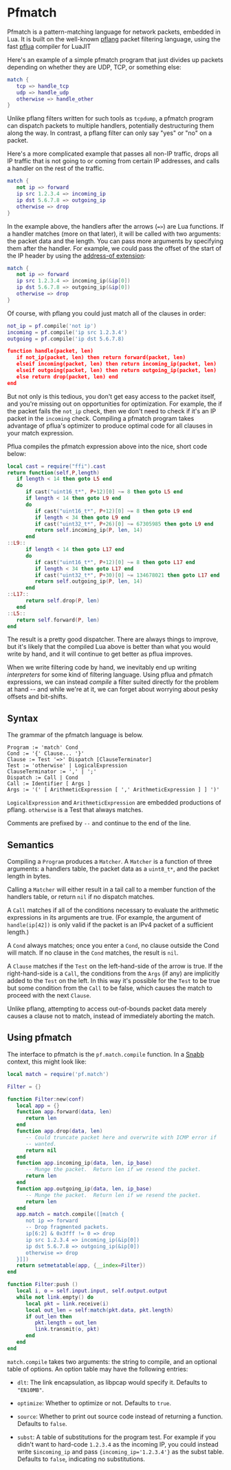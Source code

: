 # Pfmatch

Pfmatch is a pattern-matching language for network packets, embedded in
Lua.  It is built on the well-known
[pflang](https://github.com/Igalia/pflua/blob/master/doc/pflang.md)
packet filtering language, using the fast
[pflua](https://github.com/Igalia/pflua/blob/master/README.md) compiler
for LuaJIT

Here's an example of a simple pfmatch program that just divides up
packets depending on whether they are UDP, TCP, or something else:

```lua
match {
   tcp => handle_tcp
   udp => handle_udp
   otherwise => handle_other
}
```

Unlike pflang filters written for such tools as `tcpdump`, a pfmatch
program can dispatch packets to multiple handlers, potentially
destructuring them along the way.  In contrast, a pflang filter can only
say "yes" or "no" on a packet.

Here's a more complicated example that passes all non-IP traffic, drops
all IP traffic that is not going to or coming from certain IP addresses,
and calls a handler on the rest of the traffic.

```lua
match {
   not ip => forward
   ip src 1.2.3.4 => incoming_ip
   ip dst 5.6.7.8 => outgoing_ip
   otherwise => drop
}
```

In the example above, the handlers after the arrows (`=>`) are Lua
functions.  If a handler matches (more on that later), it will be called
with two arguments: the packet data and the length.  You can pass more
arguments by specifying them after the handler.  For example, we could
pass the offset of the start of the IP header by using the [address-of
extension](https://github.com/Igalia/pflua/blob/master/doc/extensions.md):


```lua
match {
   not ip => forward
   ip src 1.2.3.4 => incoming_ip(&ip[0])
   ip dst 5.6.7.8 => outgoing_ip(&ip[0])
   otherwise => drop
}
```

Of course, with pflang you could just match all of the clauses in order:

```lua
not_ip = pf.compile('not ip')
incoming = pf.compile('ip src 1.2.3.4')
outgoing = pf.compile('ip dst 5.6.7.8)

function handle(packet, len)
   if not_ip(packet, len) then return forward(packet, len)
   elseif incoming(packet, len) then return incoming_ip(packet, len)
   elseif outgoing(packet, len) then return outgoing_ip(packet, len)
   else return drop(packet, len) end
end
```

But not only is this tedious, you don't get easy access to the packet
itself, and you're missing out on opportunities for optimization.  For
example, the if the packet fails the `not_ip` check, then we don't need
to check if it's an IP packet in the `incoming` check.  Compiling a
pfmatch program takes advantage of pflua's optimizer to produce optimal
code for all clauses in your match expression.

Pflua compiles the pfmatch expression above into the nice, short code
below:

```lua
local cast = require("ffi").cast
return function(self,P,length)
   if length < 14 then goto L5 end
   do
      if cast("uint16_t*", P+12)[0] ~= 8 then goto L5 end
      if length < 14 then goto L9 end
      do
         if cast("uint16_t*", P+12)[0] ~= 8 then goto L9 end
         if length < 34 then goto L9 end
         if cast("uint32_t*", P+26)[0] ~= 67305985 then goto L9 end
         return self.incoming_ip(P, len, 14)
      end
::L9::
      if length < 14 then goto L17 end
      do
         if cast("uint16_t*", P+12)[0] ~= 8 then goto L17 end
         if length < 34 then goto L17 end
         if cast("uint32_t*", P+30)[0] ~= 134678021 then goto L17 end
         return self.outgoing_ip(P, len, 14)
      end
::L17::
      return self.drop(P, len)
   end
::L5::
   return self.forward(P, len)
end
```

The result is a pretty good dispatcher.  There are always things to
improve, but it's likely that the compiled Lua above is better than what
you would write by hand, and it will continue to get better as pflua
improves.

When we write filtering code by hand, we inevitably end up writing
_interpreters_ for some kind of filtering language.  Using pflua and
pfmatch expressions, we can instead _compile_ a filter suited directly
for the problem at hand -- and while we're at it, we can forget about
worrying about pesky offsets and bit-shifts.

## Syntax

The grammar of the pfmatch language is below.

```
Program := 'match' Cond
Cond := '{' Clause... '}'
Clause := Test '=>' Dispatch [ClauseTerminator]
Test := 'otherwise' | LogicalExpression
ClauseTerminator := ',' | ';'
Dispatch := Call | Cond
Call := Identifier [ Args ]
Args := '(' [ ArithmeticExpression [ ',' ArithmeticExpression ] ] ')'
```

`LogicalExpression` and `ArithmeticExpression` are embedded productions
of pflang.  `otherwise` is a Test that always matches.

Comments are prefixed by `--` and continue to the end of the line.

## Semantics

Compiling a `Program` produces a `Matcher`.  A `Matcher` is a function
of three arguments: a handlers table, the packet data as a `uint8_t*`,
and the packet length in bytes.

Calling a `Matcher` will either result in a tail call to a member
function of the handlers table, or return `nil` if no dispatch matches.

A `Call` matches if all of the conditions necessary to evaluate the
arithmetic expressions in its arguments are true.  (For example, the
argument of `handle(ip[42])` is only valid if the packet is an IPv4
packet of a sufficient length.)

A `Cond` always matches; once you enter a `Cond`, no clause outside the
Cond will match.  If no clause in the `Cond` matches, the result is
`nil`.

A `Clause` matches if the `Test` on the left-hand-side of the arrow is
true.  If the right-hand-side is a `Call`, the conditions from the
`Args` (if any) are implicitly added to the `Test` on the left.  In this
way it's possible for the `Test` to be true but some condition from the
`Call` to be false, which causes the match to proceed with the next
`Clause`.

Unlike pflang, attempting to access out-of-bounds packet data merely
causes a clause not to match, instead of immediately aborting the
match.

## Using pfmatch

The interface to pfmatch is the `pf.match.compile` function.  In a
[Snabb](https://github.com/SnabbCo/snabbswitch) context, this might look
like:

```lua
local match = require('pf.match')

Filter = {}

function Filter:new(conf)
   local app = {}
   function app.forward(data, len)
      return len
   end
   function app.drop(data, len)
      -- Could truncate packet here and overwrite with ICMP error if
      -- wanted.
      return nil
   end
   function app.incoming_ip(data, len, ip_base)
      -- Munge the packet.  Return len if we resend the packet.
      return len
   end
   function app.outgoing_ip(data, len, ip_base)
      -- Munge the packet.  Return len if we resend the packet.
      return len
   end
   app.match = match.compile([[match {
      not ip => forward
      -- Drop fragmented packets.
      ip[6:2] & 0x3fff != 0 => drop
      ip src 1.2.3.4 => incoming_ip(&ip[0])
      ip dst 5.6.7.8 => outgoing_ip(&ip[0])
      otherwise => drop
   }]])
   return setmetatable(app, {__index=Filter})
end

function Filter:push ()
   local i, o = self.input.input, self.output.output
   while not link.empty() do
      local pkt = link.receive(i)
      local out_len = self:match(pkt.data, pkt.length)
      if out_len then
         pkt.length = out_len
         link.transmit(o, pkt)
      end
   end
end
```

`match.compile` takes two arguments: the string to compile, and an
optional table of options.  An option table may have the following
entries:

 * `dlt`: The link encapsulation, as libpcap would specify it.  Defaults
   to `"EN10MB"`.
 
 * `optimize`: Whether to optimize or not.  Defaults to `true`.

 * `source`: Whether to print out source code instead of returning a
   function.  Defaults to `false`.

 * `subst`: A table of substitutions for the program test.  For example
   if you didn't want to hard-code `1.2.3.4` as the incoming IP, you
   could instead write `$incoming_ip` and pass `{incoming_ip='1.2.3.4'}`
   as the subst table.  Defaults to `false`, indicating no
   substitutions.
